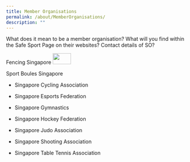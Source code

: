 ```yaml
---
title: Member Organisations
permalink: /about/MemberOrganisations/
description: ""
---
```

What does it mean to be a member organisation? What will you find within the Safe Sport Page on their websites? Contact details of SO?

Fencing Singapore [<img src=(/images/logos/SSCS_PANTONE_H_Blue.png) width="50" height="30">](https://www.fencingsingapore.org.sg/safe-sport/#)
    
Sport Boules Singapore
    
*   Singapore Cycling Association
    
*   Singapore Esports Federation
    
*   Singapore Gymnastics
    
*   Singapore Hockey Federation
    
*   Singapore Judo Association
    
*   Singapore Shooting Association
    
*   Singapore Table Tennis Association